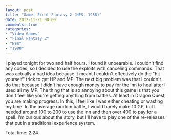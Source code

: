 ```yaml
---
layout: post
title: "Game: Final Fantasy 2 (NES, 1988)"
date: 2012-11-21 00:00
comments: true
categories:
- "Video Games"
- "Final Fantasy 2"
- "NES"
- "1988"
---
```


I played tonight for two and half hours. I found it unbearable. I
couldn't find any codes, so I decided to use the exploits with
canceling commands. That was actually a bad idea because it meant
I couldn't effectively do the "hit yourself" trick to get HP and
MP. The next big problem was that I couldn't do that because I
didn't have enough money to pay for the inn to heal after I used
all my MP. The thing that is so annoying about this game is that
you don't feel like you're getting anything from battles. At
least in Dragon Quest, you are making progress. In this, I feel
like I was either cheating or wasting my time. In the average
random battle, I would barely make 10 GP, but I needed around 100
to 200 to use the inn and then over 400 to pay for a spell. I'm
curious about the story, but I'll have to play one of the
re-releases that put in a traditional experience system.

Total time: 2:24
